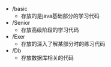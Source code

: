 - /basic
  - 存放的是java基础部分的学习代码
- /Senior
  - 存放高级阶段的学习代码
- /Exer
  - 存放的深入了解某部分时的练习代码
- /Db
  - 存放数据库相关的代码


